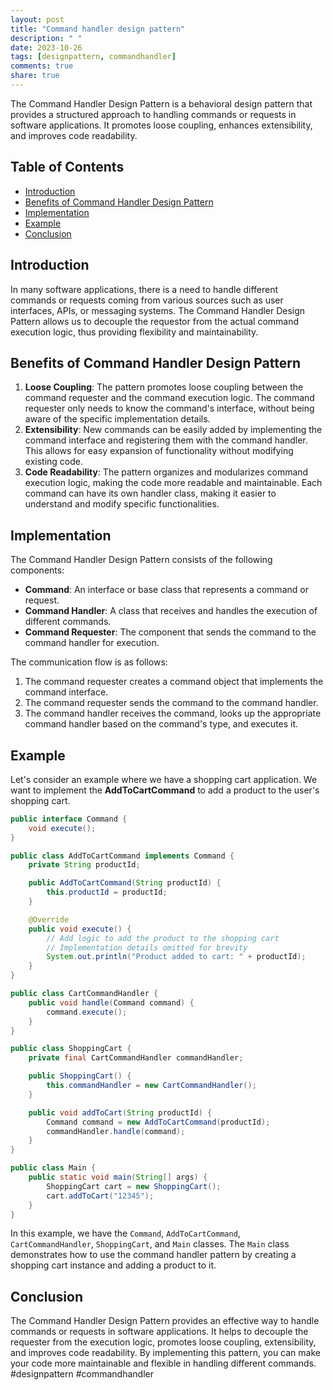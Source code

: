 ```yaml
---
layout: post
title: "Command handler design pattern"
description: " "
date: 2023-10-26
tags: [designpattern, commandhandler]
comments: true
share: true
---
```


The Command Handler Design Pattern is a behavioral design pattern that provides a structured approach to handling commands or requests in software applications. It promotes loose coupling, enhances extensibility, and improves code readability.

## Table of Contents
- [Introduction](#introduction)
- [Benefits of Command Handler Design Pattern](#benefits-of-command-handler-design-pattern)
- [Implementation](#implementation)
- [Example](#example)
- [Conclusion](#conclusion)

## Introduction
In many software applications, there is a need to handle different commands or requests coming from various sources such as user interfaces, APIs, or messaging systems. The Command Handler Design Pattern allows us to decouple the requestor from the actual command execution logic, thus providing flexibility and maintainability.

## Benefits of Command Handler Design Pattern
1. **Loose Coupling**: The pattern promotes loose coupling between the command requester and the command execution logic. The command requester only needs to know the command's interface, without being aware of the specific implementation details.
2. **Extensibility**: New commands can be easily added by implementing the command interface and registering them with the command handler. This allows for easy expansion of functionality without modifying existing code.
3. **Code Readability**: The pattern organizes and modularizes command execution logic, making the code more readable and maintainable. Each command can have its own handler class, making it easier to understand and modify specific functionalities.

## Implementation
The Command Handler Design Pattern consists of the following components:
- **Command**: An interface or base class that represents a command or request.
- **Command Handler**: A class that receives and handles the execution of different commands.
- **Command Requester**: The component that sends the command to the command handler for execution.

The communication flow is as follows:
1. The command requester creates a command object that implements the command interface.
2. The command requester sends the command to the command handler.
3. The command handler receives the command, looks up the appropriate command handler based on the command's type, and executes it.

## Example
Let's consider an example where we have a shopping cart application. We want to implement the **AddToCartCommand** to add a product to the user's shopping cart.

```java
public interface Command {
    void execute();
}

public class AddToCartCommand implements Command {
    private String productId;

    public AddToCartCommand(String productId) {
        this.productId = productId;
    }

    @Override
    public void execute() {
        // Add logic to add the product to the shopping cart
        // Implementation details omitted for brevity
        System.out.println("Product added to cart: " + productId);
    }
}

public class CartCommandHandler {
    public void handle(Command command) {
        command.execute();
    }
}

public class ShoppingCart {
    private final CartCommandHandler commandHandler;

    public ShoppingCart() {
        this.commandHandler = new CartCommandHandler();
    }

    public void addToCart(String productId) {
        Command command = new AddToCartCommand(productId);
        commandHandler.handle(command);
    }
}

public class Main {
    public static void main(String[] args) {
        ShoppingCart cart = new ShoppingCart();
        cart.addToCart("12345");
    }
}
```

In this example, we have the `Command`, `AddToCartCommand`, `CartCommandHandler`, `ShoppingCart`, and `Main` classes. The `Main` class demonstrates how to use the command handler pattern by creating a shopping cart instance and adding a product to it.

## Conclusion
The Command Handler Design Pattern provides an effective way to handle commands or requests in software applications. It helps to decouple the requester from the execution logic, promotes loose coupling, extensibility, and improves code readability. By implementing this pattern, you can make your code more maintainable and flexible in handling different commands. #designpattern #commandhandler